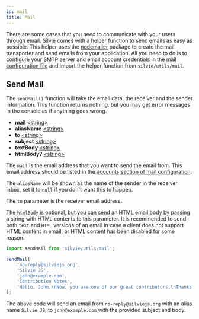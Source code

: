 ```yaml
---
id: mail
title: Mail
---
```


There are some cases that you need to communicate with your users through email. Silvie comes with a helper function to 
send emails as easy as possible. This helper uses the [nodemailer](https://www.npmjs.com/package/nodemailer) package to 
create the mail transporter and send emails from your application. All you need to do is to configure your SMTP server 
and email account credentials in the [mail configuration file](configuration.md#mail) and import the helper function 
from `silvie/utils/mail`.

## Send Mail
The `sendMail()` function will take the email data, the receiver and the sender information. This function returns 
nothing, but you may get error messages in the console as if anything goes wrong.
- **mail** [<string\>](https://developer.mozilla.org/en-US/docs/Web/JavaScript/Data_structures#String_type)
- **aliasName** [<string\>](https://developer.mozilla.org/en-US/docs/Web/JavaScript/Data_structures#String_type)
- **to** [<string\>](https://developer.mozilla.org/en-US/docs/Web/JavaScript/Data_structures#String_type)
- **subject** [<string\>](https://developer.mozilla.org/en-US/docs/Web/JavaScript/Data_structures#String_type)
- **textBody** [<string\>](https://developer.mozilla.org/en-US/docs/Web/JavaScript/Data_structures#String_type)
- **htmlBody?** [<string\>](https://developer.mozilla.org/en-US/docs/Web/JavaScript/Data_structures#String_type)

The `mail` is the email address that you want to send the email from. This email address should be listed in the 
[accounts section of mail configuration](configuration.md#accounts).

The `aliasName` will be shown as the name of the sender in the receiver inbox, set it to `null` if you don't want this
to happen.

The `to` parameter is the receiver email address.

The `htmlBody` is optional, but you can send an HTML email body by passing a string with HTML contents to this 
parameter. It is recommended to send both `text` and `HTML` versions of an email in case a client does not support HTML 
content in email, or HTML content has been disabled for some reason.

```typescript
import sendMail from 'silvie/utils/mail';

sendMail(
    'no-reply@silviejs.org',
    'Silvie JS',
    'john@example.com',
    'Contribution Notes',
    'Hello, John.\nNow, you are one of our great contributors.\nThanks for contributing in the Silvie project.'
);
```

The above code will send an email from `no-reply@silviejs.org` with an alias name `Silvie JS`, to `john@example.com` 
with the provided subject and body.
